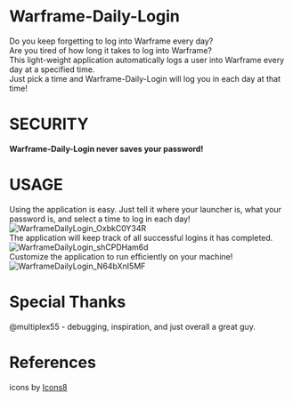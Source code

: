 # Warframe-Daily-Login
Do you keep forgetting to log into Warframe every day?  
Are you tired of how long it takes to log into Warframe?  
This light-weight application automatically logs a user into Warframe every day at a specified time.  
Just pick a time and Warframe-Daily-Login will log you in each day at that time!  
# SECURITY 
**Warframe-Daily-Login never saves your password!**
# USAGE
Using the application is easy. Just tell it where your launcher is, what your password is, and select a time to log in each day!  
![WarframeDailyLogin_OxbkC0Y34R](https://user-images.githubusercontent.com/23323883/129301556-a2e4f4df-280c-45f6-93a8-45b906314bc6.png)  
The application will keep track of all successful logins it has completed.  
![WarframeDailyLogin_shCPDHam6d](https://user-images.githubusercontent.com/23323883/129301591-a1e4cc4c-2a78-4783-965d-446f7ccfc5bb.png)  
Customize the application to run efficiently on your machine!  
![WarframeDailyLogin_N64bXnI5MF](https://user-images.githubusercontent.com/23323883/129301614-5e3792df-aaaf-435c-9795-1e373c2e5b2e.png)  
# Special Thanks
@multiplex55 - debugging, inspiration, and just overall a great guy.  
# References
<a target="_blank" href="https://icons8.com/icon/4jr2LWG6xhkd/history-book"></a> icons by <a target="_blank" href="https://icons8.com">Icons8</a>



